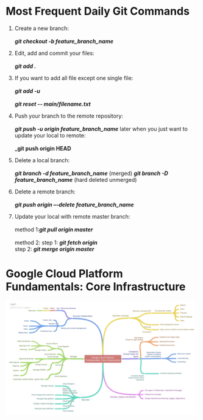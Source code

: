 # Most Frequent Daily Git Commands

1.	Create a new branch:<br><br>
    **_git checkout -b feature_branch_name_**

2.	Edit, add and commit your files:<br><br>
    **_git add ._**

3. If you want to add all file except one single file:<br><br>
   **_git add -u_**<br><br>
   **_git reset -- main/filename.txt_**

4.	Push your branch to the remote repository:<br><br>
    **_git push -u origin feature_branch_name_**
    later when you just want to update your local to remote:<br><br>
    **_git push origin HEAD**

5.	Delete a local branch:<br><br>
    **_git branch -d feature_branch_name_**    (merged)
    **_git branch -D feature_branch_name_**    (hard deleted unmerged)

6.	Delete a remote branch:<br><br>
    **_git push origin –-delete feature_branch_name_**

7.	Update your local with remote master branch:<br><br>
    method 1:**_git pull origin master_**<br><br>
    method 2: step 1: **_git fetch origin_**<br>
              step 2: **_git merge origin master_**




# Google Cloud Platform Fundamentals: Core Infrastructure

![image](./GCP_core_mindtree.png)
